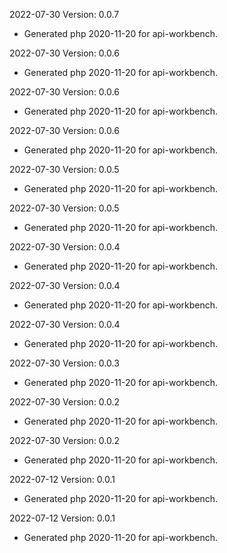 2022-07-30 Version: 0.0.7
- Generated php 2020-11-20 for api-workbench.

2022-07-30 Version: 0.0.6
- Generated php 2020-11-20 for api-workbench.

2022-07-30 Version: 0.0.6
- Generated php 2020-11-20 for api-workbench.

2022-07-30 Version: 0.0.6
- Generated php 2020-11-20 for api-workbench.

2022-07-30 Version: 0.0.5
- Generated php 2020-11-20 for api-workbench.

2022-07-30 Version: 0.0.5
- Generated php 2020-11-20 for api-workbench.

2022-07-30 Version: 0.0.4
- Generated php 2020-11-20 for api-workbench.

2022-07-30 Version: 0.0.4
- Generated php 2020-11-20 for api-workbench.

2022-07-30 Version: 0.0.4
- Generated php 2020-11-20 for api-workbench.

2022-07-30 Version: 0.0.3
- Generated php 2020-11-20 for api-workbench.

2022-07-30 Version: 0.0.2
- Generated php 2020-11-20 for api-workbench.

2022-07-30 Version: 0.0.2
- Generated php 2020-11-20 for api-workbench.

2022-07-12 Version: 0.0.1
- Generated php 2020-11-20 for api-workbench.

2022-07-12 Version: 0.0.1
- Generated php 2020-11-20 for api-workbench.

